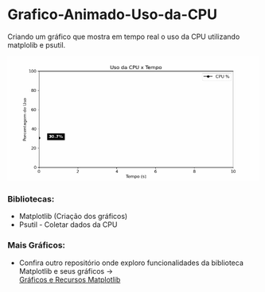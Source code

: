 # Grafico-Animado-Uso-da-CPU
Criando um gráfico que mostra em tempo real o uso da CPU utilizando matplolib e psutil.

![](https://github.com/juliomrodrigues/Grafico-Animado-Uso-da-CPU/blob/main/grafico_cpu.gif)

### Bibliotecas:
- Matplotlib (Criação dos gráficos)
- Psutil - Coletar dados da CPU

### Mais Gráficos:
- Confira outro repositório onde exploro funcionalidades da biblioteca Matplotlib e seus gráficos ->  
[Gráficos e Recursos Matplotlib](https://github.com/juliomrodrigues/Matplolib-Graficos)
